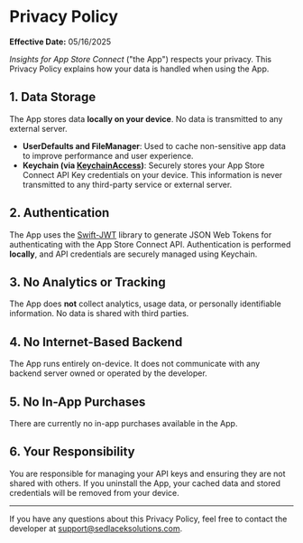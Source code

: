 # Privacy Policy

**Effective Date:** 05/16/2025

*Insights for App Store Connect* ("the App") respects your privacy. This Privacy Policy explains how your data is handled when using the App.

## 1. Data Storage

The App stores data **locally on your device**. No data is transmitted to any external server.

- **UserDefaults and FileManager**: Used to cache non-sensitive app data to improve performance and user experience.
- **Keychain (via [KeychainAccess](https://github.com/kishikawakatsumi/KeychainAccess))**: Securely stores your App Store Connect API Key credentials on your device. This information is never transmitted to any third-party service or external server.

## 2. Authentication

The App uses the [Swift-JWT](https://github.com/Kitura/Swift-JWT) library to generate JSON Web Tokens for authenticating with the App Store Connect API. Authentication is performed **locally**, and API credentials are securely managed using Keychain.

## 3. No Analytics or Tracking

The App does **not** collect analytics, usage data, or personally identifiable information. No data is shared with third parties.

## 4. No Internet-Based Backend

The App runs entirely on-device. It does not communicate with any backend server owned or operated by the developer.

## 5. No In-App Purchases

There are currently no in-app purchases available in the App.

## 6. Your Responsibility

You are responsible for managing your API keys and ensuring they are not shared with others. If you uninstall the App, your cached data and stored credentials will be removed from your device.

---

If you have any questions about this Privacy Policy, feel free to contact the developer at support@sedlaceksolutions.com.
